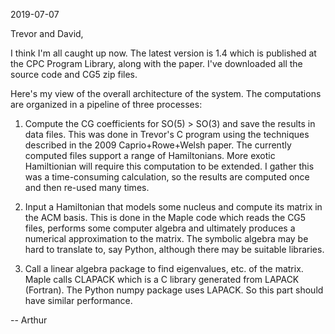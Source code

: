 2019-07-07

Trevor and David,

I think I'm all caught up now. The latest version is 1.4 which is
published at the CPC Program Library, along with the paper. I've
downloaded all the source code and CG5 zip files.

Here's my view of the overall architecture of the system. The
computations are organized in a pipeline of three processes:

1. Compute the CG coefficients for SO(5) > SO(3) and save the results
in data files. This was done in Trevor's C program using the
techniques described in the 2009 Caprio+Rowe+Welsh paper. The
currently computed files support a range of Hamiltonians. More exotic
Hamiltionian will require this computation to be extended. I gather
this was a time-consuming calculation, so the results are computed
once and then re-used many times.

2. Input a Hamiltonian that models some nucleus and compute its matrix
in the ACM basis. This is done in the Maple code which reads the CG5
files, performs some computer algebra and ultimately produces a
numerical approximation to the matrix. The symbolic algebra may be
hard to translate to, say Python, although there may be suitable
libraries.

3. Call a linear algebra package to find eigenvalues, etc. of the
matrix. Maple calls CLAPACK which is a C library generated from LAPACK
(Fortran). The Python numpy package uses LAPACK. So this part should
have similar performance.

-- Arthur